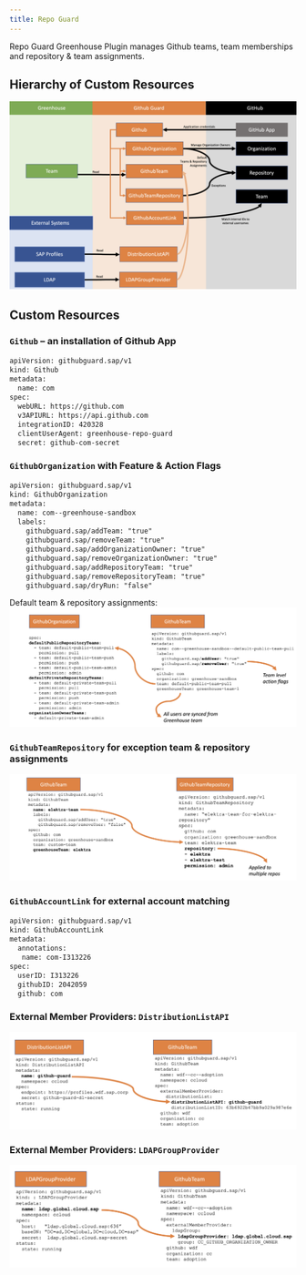 ```yaml
---
title: Repo Guard
---
```


Repo Guard Greenhouse Plugin manages Github teams, team memberships and repository & team assignments.

## Hierarchy of Custom Resources

![](img/overview.png)

## Custom Resources

### `Github` – an installation of Github App

```
apiVersion: githubguard.sap/v1
kind: Github
metadata:
  name: com
spec:
  webURL: https://github.com
  v3APIURL: https://api.github.com
  integrationID: 420328
  clientUserAgent: greenhouse-repo-guard
  secret: github-com-secret
```

### `GithubOrganization` with Feature & Action Flags
```
apiVersion: githubguard.sap/v1
kind: GithubOrganization
metadata:
  name: com--greenhouse-sandbox
  labels:
    githubguard.sap/addTeam: "true"
    githubguard.sap/removeTeam: "true"
    githubguard.sap/addOrganizationOwner: "true"
    githubguard.sap/removeOrganizationOwner: "true"
    githubguard.sap/addRepositoryTeam: "true"
    githubguard.sap/removeRepositoryTeam: "true"
    githubguard.sap/dryRun: "false"
```

Default team & repository assignments:
![](img/default-team-assignment.png)


### `GithubTeamRepository` for exception team & repository assignments 
![](img/github-team-repository.png)


### `GithubAccountLink` for external account matching
```
apiVersion: githubguard.sap/v1
kind: GithubAccountLink
metadata:
  annotations: 
   name: com-I313226 
spec:
  userID: I313226
  githubID: 2042059
  github: com
```

### External Member Providers: `DistributionListAPI`
 ![](img/dl.png)

 ###  External Member Providers: `LDAPGroupProvider`
 ![](img/ldap.png)

